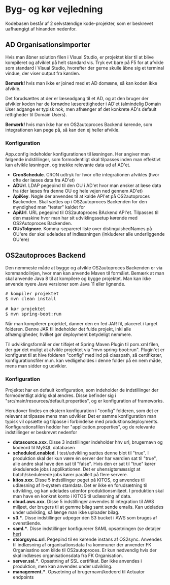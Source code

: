 <h1>Byg- og kør vejledning</h1>
<p>
Kodebasen består af 2 selvstændige kode-projekter, som er beskrevet uafhængigt af hinanden nedenfor.
</p>

<h2>AD Organisationsimporter</h2>
<p>
Hvis man åbner solution filen i Visual Studio, er projektet klar til at blive kompileret og afviklet på helt standard vis.
Tryk evt bare på F5 for at afvikle som standard i Visual Studio, hvorefter der gerne skulle åbne sig et terminal vindue, der viser
output fra kørslen.
</p>

<p>
<b>Bemærk!</b> hvis man ikke er joined med et AD domæne, så kan koden ikke afvikle.
</p>

<p>
Det forudsættes at der er læseadgang til et AD, og at den bruger der afvikler koden har de
fornødne læserettigheder i AD'et (almindelig Domain User adgange er typisk nok,
men afhænger af det konkrete AD's default rettigheder til Domain Users).
</p>

<p>
<b>Bemærk!</b> hvis man ikke har en OS2autoproces Backend kørende, som integrationen kan pege på, så kan den ej heller afvikle.
</p>

<h3>Konfiguration</h3>
<p>
App.config indeholder konfigurationen til løsningen. Her angiver man følgende indstillinger, som formodentligt
skal tilpasses inden man effektivt kan afvikle løsningen, og trække relevante data ud af AD'et.
  
<ul>
  <li><b>CronSchedule</b>. CRON udtryk for hvor ofte integrationen afvikles (hvor ofte der læses data fra AD'et)</li>
  <li><b>ADUrl</b>. LDAP pegepind til den OU i AD'et hvor man ønsker at læse data fra (der læses fra denne OU og hele vejen ned gennem AD'et)</li>
  <li><b>ApiKey</b>. Nøgle der anvendes til at kalde API'et på OS2autoproces Backenden. Skal sættes op i OS2autoproces Backenden for den myndighed man "tester" kaldet for</li>
  <li><b>ApiUrl</b>. URL pegepind til OS2autoproces BAckend API'et. Tilpasses til den maskine hvor man har sit udviklingssetup kørende med OS2Autoproces Backenden.</li>
  <li><b>OUsToIgnore</b>. Komma-separeret liste over distinguishedNames på OU'ere der skal udelades af indlæsningen (inkluderer alle underliggende OU'ere)</li>
</ul>
</p>

<h2>OS2autoproces Backend</h2>
<p>
Den nemmeste måde at bygge og afvikle OS2autoproces Backenden er via kommandolinjen, hvor man kan anvende Maven til formålet. Bemærk at man skal anvende Java 8 til at kompilere og bygge projektet. Man kan ikke anvende nyere Java versioner som Java 11 eller lignende.
</p>
  
<pre>
# kompiler projektet
$ mvn clean install

# kør projektet
$ mvn spring-boot:run
</pre>

<p>
Når man kompilerer projektet, danner den en fed JAR fil, placeret i target folderen. Denne JAR fil indeholder det fulde projekt, inkl alle afhængigheder, hvilket gør deployment betydeligt nemmere.
</p>

<p>
Til udviklingsformål er der tilføjet et Spring Maven Plugin til pom.xml filen, der gør det muligt at afvikle projektet via "mvn spring-boot:run". Plugin'et er konfiguret til at hive folderen "config" med ind på classpath, så certifikater, konfigurationsfiler m.m. kan vedligeholdes i denne folder på en nem måde, mens man sidder og udvikler.
</p>

<h3>Konfiguration</h3>
<p>
Projektet har en default konfiguration, som indeholder de indstillinger der formodentligt aldrig skal ændres. Disse befinder sig i "src/main/resources/default.properties", og er konfiguration af frameworks.
</p>

<p>
Herudover findes en ekstern konfiguration i "config" folderen, som det er relevant at tilpasse mens man udvikler. Det er samme konfiguration man typisk vil opsætte og tilpasse i forbindelse med produktionsdeployments. Konfigurationsfilen hedder her "application.properties", og de relevante indstillinger er beskrevet nedenfor
</p>

<ul>
  <li><b>datasource.xxx</b>. Disse 3 indstillinger indeholder hhv url, brugernavn og kodeord til MySQL databasen</li>
  <li><b>scheduled.enabled</b>. I test/udvikling sættes denne blot til "true". I produktion skal der kun være én server der har værdien sat til "true", alle andre skal have den sat til "false". Hvis den er sat til "true" kører skedulerede jobs i applikationen. Det er uhensigtsmæssigt at batch/skedulerede jobs kører parallelt på flere servere.</li>
  <li><b>kitos.xxx</b>. Disse 5 indstillinger peget på KITOS, og anvendes til udlæsning af it-system stamdata. Det er ikke en forudsætning til udvikling, og kan udelades udenfor produktionsmiljøet. I produktion skal man have en konkret konto i KITOS til udlæsning af data.</li>
  <li><b>cloud.aws.xxx</b>. Disse 5 indstillinger anvendes til integration til AWS miljøet, der brugers til at gemme bilag samt sende emails. Kan udelades under udvikling, så længe man ikke uploader bilag.</li>
  <li><b>s3.*</b>. Disse indstillinger udpeger den S3 bucket i AWS som bruges af ovenstående.</li>
  <li><b>saml.*</b>. Disse indstillinger konfigurerer SAML opsætningen (se detaljer <a href="https://bitbucket.org/digitalidentity_dk/saml-module/">her</a>)</li>
  <li><b>stsorgsync.url</b>. Pegepind til en kørende instans af OS2sync. Anvendes til indlæsning af organisationsdata fra kommuner der anvender FK Organisatino som kilde til OS2autoproces. Er kun nødvendig hvis der skal indlæses organisationsdata fra FK Organisation.</li>
  <li><b>server.ssl.*</b>. Opsætning af SSL certifikat. Bør ikke anvendes i produktion, men kan anvendes under udvikling.</li>
  <li><b>management.*</b>. Opsætning af brugernavn/kodeord til Actuator endpoints</li>
</ul>
